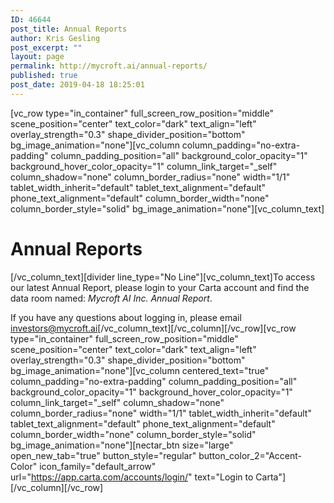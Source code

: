 ```yaml
---
ID: 46644
post_title: Annual Reports
author: Kris Gesling
post_excerpt: ""
layout: page
permalink: http://mycroft.ai/annual-reports/
published: true
post_date: 2019-04-18 18:25:01
---
```

[vc_row type="in_container" full_screen_row_position="middle" scene_position="center" text_color="dark" text_align="left" overlay_strength="0.3" shape_divider_position="bottom" bg_image_animation="none"][vc_column column_padding="no-extra-padding" column_padding_position="all" background_color_opacity="1" background_hover_color_opacity="1" column_link_target="_self" column_shadow="none" column_border_radius="none" width="1/1" tablet_width_inherit="default" tablet_text_alignment="default" phone_text_alignment="default" column_border_width="none" column_border_style="solid" bg_image_animation="none"][vc_column_text]
<h1>Annual Reports</h1>
[/vc_column_text][divider line_type="No Line"][vc_column_text]To access our latest Annual Report, please login to your Carta account and find the data room named: <em>Mycroft AI Inc. Annual Report</em>.

If you have any questions about logging in, please email <a href="mailto:investors@mycroft.ai">investors@mycroft.ai</a>[/vc_column_text][/vc_column][/vc_row][vc_row type="in_container" full_screen_row_position="middle" scene_position="center" text_color="dark" text_align="left" overlay_strength="0.3" shape_divider_position="bottom" bg_image_animation="none"][vc_column centered_text="true" column_padding="no-extra-padding" column_padding_position="all" background_color_opacity="1" background_hover_color_opacity="1" column_link_target="_self" column_shadow="none" column_border_radius="none" width="1/1" tablet_width_inherit="default" tablet_text_alignment="default" phone_text_alignment="default" column_border_width="none" column_border_style="solid" bg_image_animation="none"][nectar_btn size="large" open_new_tab="true" button_style="regular" button_color_2="Accent-Color" icon_family="default_arrow" url="https://app.carta.com/accounts/login/" text="Login to Carta"][/vc_column][/vc_row]